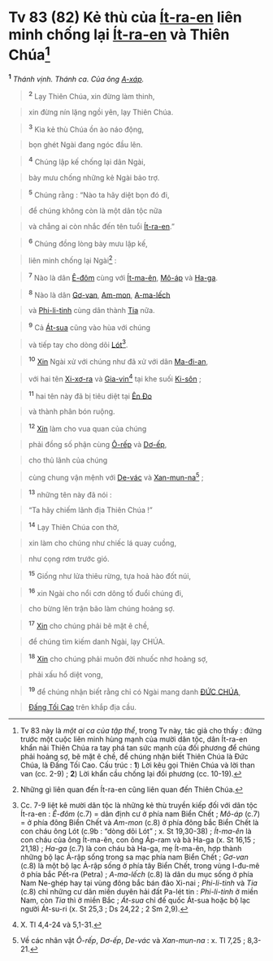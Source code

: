 # Tv 83 (82) Kẻ thù của [Ít-ra-en]() liên minh chống lại [Ít-ra-en]() và Thiên Chúa[^1]
<sup><b>1</b></sup> *Thánh vịnh. Thánh ca. Của ông [A-xáp]().*


> <sup><b>2</b></sup> Lạy Thiên Chúa, xin đừng làm thinh,
>


> xin đừng nín lặng ngồi yên, lạy Thiên Chúa.
>


> <sup><b>3</b></sup> Kìa kẻ thù Chúa ồn ào náo động,
>


> bọn ghét Ngài đang ngóc đầu lên.
>


> <sup><b>4</b></sup> Chúng lập kế chống lại dân Ngài,
>


> bày mưu chống những kẻ Ngài bảo trợ.
>


> <sup><b>5</b></sup> Chúng rằng : “Nào ta hãy diệt bọn đó đi,
>


> để chúng không còn là một dân tộc nữa
>


> và chẳng ai còn nhắc đến tên tuổi [Ít-ra-en]().”
>


> <sup><b>6</b></sup> Chúng đồng lòng bày mưu lập kế,
>


> liên minh chống lại Ngài[^2] :
>


> <sup><b>7</b></sup> Nào là dân [Ê-đôm]() cùng với [Ít-ma-ên](), [Mô-áp]() và [Ha-ga]().
>


> <sup><b>8</b></sup> Nào là dân [Gơ-van](), [Am-mon](), [A-ma-lếch]()
>


> và [Phi-li-tinh]() cùng dân thành [Tia]() nữa.
>


> <sup><b>9</b></sup> Cả [Át-sua]() cũng vào hùa với chúng
>


> và tiếp tay cho dòng dõi [Lót]()[^3].
>


> <sup><b>10</b></sup> [Xin]() Ngài xử với chúng như đã xử với dân [Ma-đi-an](),
>


> với hai tên [Xi-xơ-ra]() và [Gia-vin]()[^4] tại khe suối [Ki-sôn]() ;
>


> <sup><b>11</b></sup> hai tên này đã bị tiêu diệt tại [Ên Đo]()
>


> và thành phân bón ruộng.
>


> <sup><b>12</b></sup> [Xin]() làm cho vua quan của chúng
>


> phải đồng số phận cùng [Ô-rếp]() và [Dơ-ếp](),
>


> cho thủ lãnh của chúng
>


> cùng chung vận mệnh với [De-vác]() và [Xan-mun-na]()[^5] ;
>


> <sup><b>13</b></sup> những tên này đã nói :
>


> “Ta hãy chiếm lãnh địa Thiên Chúa !”
>


> <sup><b>14</b></sup> Lạy Thiên Chúa con thờ,
>


> xin làm cho chúng như chiếc lá quay cuồng,
>


> như cọng rơm trước gió.
>


> <sup><b>15</b></sup> Giống như lửa thiêu rừng, tựa hoả hào đốt núi,
>


> <sup><b>16</b></sup> xin Ngài cho nổi cơn dông tố đuổi chúng đi,
>


> cho bừng lên trận bão làm chúng hoảng sợ.
>


> <sup><b>17</b></sup> [Xin]() cho chúng phải bẽ mặt ê chề,
>


> để chúng tìm kiếm danh Ngài, lạy CHÚA.
>


> <sup><b>18</b></sup> [Xin]() cho chúng phải muôn đời nhuốc nhơ hoảng sợ,
>


> phải xấu hổ diệt vong,
>


> <sup><b>19</b></sup> để chúng nhận biết rằng chỉ có Ngài mang danh [ĐỨC CHÚA](),
>


> [Đấng Tối Cao]() trên khắp địa cầu.
>

[^1]: Tv 83 này là *một ai ca của tập thể*, trong Tv này, tác giả cho thấy : đứng trước một cuộc liên minh hùng mạnh của mười dân tộc, dân Ít-ra-en khẩn nài Thiên Chúa ra tay phá tan sức mạnh của đối phương để chúng phải hoảng sợ, bẽ mặt ê chề, để chúng nhận biết Thiên Chúa là Đức Chúa, là Đấng Tối Cao. Cấu trúc : **1**) Lời kêu gọi Thiên Chúa và lời than van (cc. 2-9) ; **2**) Lời khẩn cầu chống lại đối phương (cc. 10-19).
[^2]: Những gì liên quan đến Ít-ra-en cũng liên quan đến Thiên Chúa.
[^3]: Cc. 7-9 liệt kê mười dân tộc là những kẻ thù truyền kiếp đối với dân tộc Ít-ra-en : *Ê-đôm* (c.7) = dân định cư ở phía nam Biển Chết ; *Mô-áp* (c.7) = ở phía đông Biển Chết và *Am-mon* (c.8) ở phía đông bắc Biển Chết là con cháu ông Lót (c.9b : “dòng dõi Lót” ; x. St 19,30-38) ; *Ít-ma-ên* là con cháu của ông Ít-ma-ên, con ông Áp-ram và bà Ha-ga (x. St 16,15 ; 21,18) ; *Ha-ga* (c.7) là con cháu bà Ha-ga, mẹ Ít-ma-ên, hợp thành những bộ lạc Ả-rập sống trong sa mạc phía nam Biển Chết ; *Gơ-van* (c.8) là một bộ lạc Ả-rập sống ở phía tây Biển Chết, trong vùng I-đu-mê ở phía bắc Pết-ra (Petra) ; *A-ma-lếch* (c.8) là dân du mục sống ở phía Nam Ne-ghép hay tại vùng đông bắc bán đảo Xi-nai ; *Phi-li-tinh* và *Tia* (c.8) chỉ những cư dân miền duyên hải đất Pa-lét tin : *Phi-li-tinh* ở miền Nam, còn *Tia* thì ở miền Bắc ; *Át-sua* chỉ đế quốc Át-sua hoặc bộ lạc người Át-su-ri (x. St 25,3 ; Ds 24,22 ; 2 Sm 2,9).
[^4]: X. Tl 4,4-24 và 5,1-31.
[^5]: Về các nhân vật *Ô-rếp*, *Dơ-ếp*, *De-vác* và *Xan-mun-na* : x. Tl 7,25 ; 8,3-21.